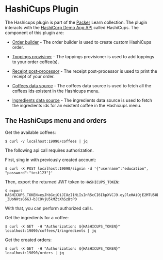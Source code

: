 # HashiCups Plugin

The Hashicups plugin is part of the [Packer](https://learn.hashicorp.com/packer) Learn collection.
The plugin interacts with the [HashiCorp Demo App API](https://github.com/hashicorp-demoapp/product-api-go) called HashiCups.
The component of this plugin are:

- [Order builder](builders/order.mdx) - The order builder is used to create custom HashiCups order.

- [Toppings provisiner](provisioners/toppings.mdx) - The toppings provisioner is used to add toppings to your order coffee(s).

- [Receipt post-processor](post-processors/receipt.mdx) - The receipt post-processor is used to
  print the receipt of your order.

- [Coffees data source](datasources/coffees.mdx) - The coffees data source is used to
  fetch all the coffees ids existent in the Hashicups menu.

- [Ingredients data source](datasources/ingredients.mdx) - The ingredients data source is used to
  fetch the ingredients ids for an existent coffee in the Hashicups menu.

## The HashiCups menu and orders

Get the available coffees:
```shell
$ curl -v localhost:19090/coffees | jq
```

The following api call requires authorization.

First, sing in with previously created account:
```shell
$ curl -X POST localhost:19090/signin -d '{"username":"education", "password":"test123"}'
```

Then, export the returned JWT token to `HASHICUPS_TOKEN`:
```shell
$ export HASHICUPS_TOKEN=eyJhbGciOiJIUzI1NiIsInR5cCI6IkpXVCJ9.eyJleHAiOjE2MTU5ODcxNzgsInVzZXJfaWQiOjEsInVzZXJuYW1lIjoiZWR1Y2F0aW9uIn0.VJQXoxror-_ZUoNHtsG6GJ-bJCOvjU5kMZtXhSzBtP0
```
With that, you can perform authorized calls.

Get the ingredients for a coffee:

````shell
$ curl -X GET  -H "Authorization: ${HASHICUPS_TOKEN}" localhost:19090/coffees/1/ingredients | jq
````

Get the created orders:
```shell
$ curl -X GET  -H "Authorization: ${HASHICUPS_TOKEN}" localhost:19090/orders | jq
```
